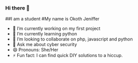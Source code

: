 ### Hi there 👋
##I am a student 
#My name is Okoth Jeniffer

- 🔭 I’m currently working on my first project
- 🌱 I’m currently learning python
- 👯 I’m looking to collaborate on php, javascript and python
- 💬 Ask me about cyber security
- 😄 Pronouns: She/Her
- ⚡ Fun fact: I can find quick DIY solutions to a hiccup.
